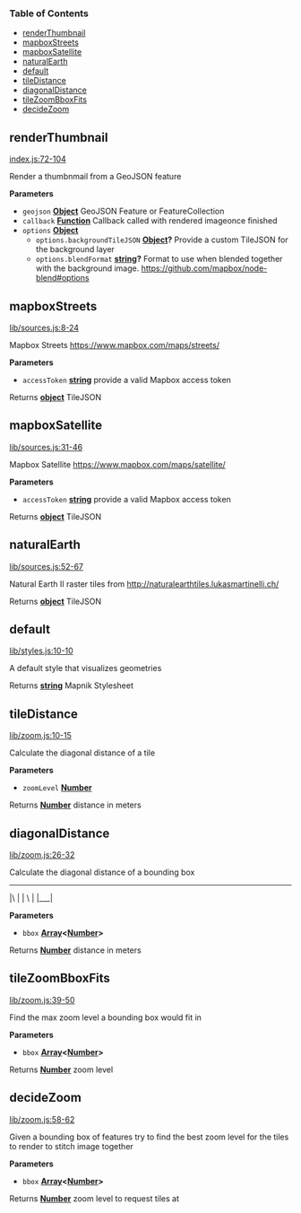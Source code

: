 <!-- Generated by documentation.js. Update this documentation by updating the source code. -->

### Table of Contents

-   [renderThumbnail](#renderthumbnail)
-   [mapboxStreets](#mapboxstreets)
-   [mapboxSatellite](#mapboxsatellite)
-   [naturalEarth](#naturalearth)
-   [default](#default)
-   [tileDistance](#tiledistance)
-   [diagonalDistance](#diagonaldistance)
-   [tileZoomBboxFits](#tilezoombboxfits)
-   [decideZoom](#decidezoom)

## renderThumbnail

[index.js:72-104](https://github.com/mapbox/geojson-thumbnail/blob/662e859467c2a460445814abf57fc9f534010a89/index.js#L72-L104 "Source code on GitHub")

Render a thumbnmail from a GeoJSON feature

**Parameters**

-   `geojson` **[Object](https://developer.mozilla.org/docs/Web/JavaScript/Reference/Global_Objects/Object)** GeoJSON Feature or FeatureCollection
-   `callback` **[Function](https://developer.mozilla.org/docs/Web/JavaScript/Reference/Statements/function)** Callback called with rendered imageonce finished
-   `options` **[Object](https://developer.mozilla.org/docs/Web/JavaScript/Reference/Global_Objects/Object)** 
    -   `options.backgroundTileJSON` **[Object](https://developer.mozilla.org/docs/Web/JavaScript/Reference/Global_Objects/Object)?** Provide a custom TileJSON for the background layer
    -   `options.blendFormat` **[string](https://developer.mozilla.org/docs/Web/JavaScript/Reference/Global_Objects/String)?** Format to use when blended together with the background image. <https://github.com/mapbox/node-blend#options>

## mapboxStreets

[lib/sources.js:8-24](https://github.com/mapbox/geojson-thumbnail/blob/662e859467c2a460445814abf57fc9f534010a89/lib/sources.js#L8-L24 "Source code on GitHub")

Mapbox Streets <https://www.mapbox.com/maps/streets/>

**Parameters**

-   `accessToken` **[string](https://developer.mozilla.org/docs/Web/JavaScript/Reference/Global_Objects/String)** provide a valid Mapbox access token

Returns **[object](https://developer.mozilla.org/docs/Web/JavaScript/Reference/Global_Objects/Object)** TileJSON

## mapboxSatellite

[lib/sources.js:31-46](https://github.com/mapbox/geojson-thumbnail/blob/662e859467c2a460445814abf57fc9f534010a89/lib/sources.js#L31-L46 "Source code on GitHub")

Mapbox Satellite <https://www.mapbox.com/maps/satellite/>

**Parameters**

-   `accessToken` **[string](https://developer.mozilla.org/docs/Web/JavaScript/Reference/Global_Objects/String)** provide a valid Mapbox access token

Returns **[object](https://developer.mozilla.org/docs/Web/JavaScript/Reference/Global_Objects/Object)** TileJSON

## naturalEarth

[lib/sources.js:52-67](https://github.com/mapbox/geojson-thumbnail/blob/662e859467c2a460445814abf57fc9f534010a89/lib/sources.js#L52-L67 "Source code on GitHub")

Natural Earth II raster tiles from <http://naturalearthtiles.lukasmartinelli.ch/>

Returns **[object](https://developer.mozilla.org/docs/Web/JavaScript/Reference/Global_Objects/Object)** TileJSON

## default

[lib/styles.js:10-10](https://github.com/mapbox/geojson-thumbnail/blob/662e859467c2a460445814abf57fc9f534010a89/lib/styles.js#L10-L10 "Source code on GitHub")

A default style that visualizes geometries

Returns **[string](https://developer.mozilla.org/docs/Web/JavaScript/Reference/Global_Objects/String)** Mapnik Stylesheet

## tileDistance

[lib/zoom.js:10-15](https://github.com/mapbox/geojson-thumbnail/blob/662e859467c2a460445814abf57fc9f534010a89/lib/zoom.js#L10-L15 "Source code on GitHub")

Calculate the diagonal distance of a tile

**Parameters**

-   `zoomLevel` **[Number](https://developer.mozilla.org/docs/Web/JavaScript/Reference/Global_Objects/Number)** 

Returns **[Number](https://developer.mozilla.org/docs/Web/JavaScript/Reference/Global_Objects/Number)** distance in meters

## diagonalDistance

[lib/zoom.js:26-32](https://github.com/mapbox/geojson-thumbnail/blob/662e859467c2a460445814abf57fc9f534010a89/lib/zoom.js#L26-L32 "Source code on GitHub")

Calculate the diagonal distance of a bounding box

* * *

 |\\   |
 | \\  |
 |\_\_\_\|

**Parameters**

-   `bbox` **[Array](https://developer.mozilla.org/docs/Web/JavaScript/Reference/Global_Objects/Array)&lt;[Number](https://developer.mozilla.org/docs/Web/JavaScript/Reference/Global_Objects/Number)>** 

Returns **[Number](https://developer.mozilla.org/docs/Web/JavaScript/Reference/Global_Objects/Number)** distance in meters

## tileZoomBboxFits

[lib/zoom.js:39-50](https://github.com/mapbox/geojson-thumbnail/blob/662e859467c2a460445814abf57fc9f534010a89/lib/zoom.js#L39-L50 "Source code on GitHub")

Find the max zoom level a bounding box would fit in

**Parameters**

-   `bbox` **[Array](https://developer.mozilla.org/docs/Web/JavaScript/Reference/Global_Objects/Array)&lt;[Number](https://developer.mozilla.org/docs/Web/JavaScript/Reference/Global_Objects/Number)>** 

Returns **[Number](https://developer.mozilla.org/docs/Web/JavaScript/Reference/Global_Objects/Number)** zoom level

## decideZoom

[lib/zoom.js:58-62](https://github.com/mapbox/geojson-thumbnail/blob/662e859467c2a460445814abf57fc9f534010a89/lib/zoom.js#L58-L62 "Source code on GitHub")

Given a bounding box of features try to find the best zoom level
for the tiles to render to stitch image together

**Parameters**

-   `bbox` **[Array](https://developer.mozilla.org/docs/Web/JavaScript/Reference/Global_Objects/Array)&lt;[Number](https://developer.mozilla.org/docs/Web/JavaScript/Reference/Global_Objects/Number)>** 

Returns **[Number](https://developer.mozilla.org/docs/Web/JavaScript/Reference/Global_Objects/Number)** zoom level to request tiles at
